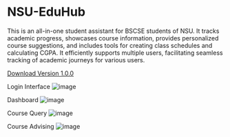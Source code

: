 # NSU-EduHub
This is an all-in-one student assistant for BSCSE students of NSU. It tracks academic progress, showcases course information, provides personalized course suggestions, and includes tools for creating class schedules and calculating CGPA. It efficiently supports multiple users, facilitating seamless tracking of academic journeys for various users.

[Download Version 1.0.0]([https://link-url-here.org](https://github.com/KabirBD/NSU-EduHub/blob/master/NSU_EduHub.exe))

Login Interface
![image](https://github.com/KabirBD/NSU-EduHub/assets/70894887/f9108f89-ca03-4931-ae2d-8c547a001b46)

Dashboard
![image](https://github.com/KabirBD/NSU-EduHub/assets/70894887/4ad78ff6-5ef6-40b3-b338-ef600a4d6ff9)

Course Query
![image](https://github.com/KabirBD/NSU-EduHub/assets/70894887/da0ac450-d5d6-4009-bd25-e2bc84e9f7cb)

Course Advising
![image](https://github.com/KabirBD/NSU-EduHub/assets/70894887/c606ed17-e0d0-45e3-840f-d08b5e2409d1)
